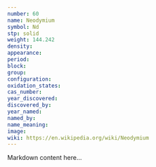 ```yaml
---
number: 60
name: Neodymium
symbol: Nd
stp: solid
weight: 144.242
density:
appearance:
period:
block:
group:
configuration:
oxidation_states:
cas_number:
year_discovered:
discovered_by:
year_named:
named_by:
name_meaning:
image:
wiki: https://en.wikipedia.org/wiki/Neodymium
---
```


Markdown content here...
